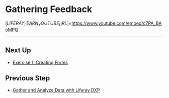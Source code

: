 # Gathering Feedback

[$LIFERAY_LEARN_YOUTUBE_URL$]=https://www.youtube.com/embed/c7PA_BAoMPQ

---

## Next Up

* [Exercise 1: Creating Forms](./exercise-1-creating-forms.md)

## Previous Step

* [Gather and Analyze Data with Liferay DXP](../gather-and-analyze-data-with-liferay-dxp.md)